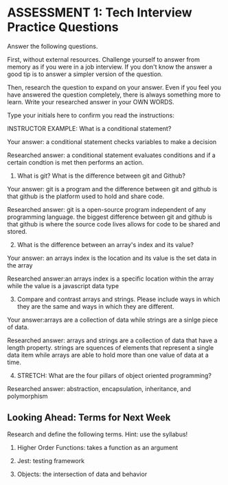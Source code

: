 # ASSESSMENT 1: Tech Interview Practice Questions

Answer the following questions.

First, without external resources. Challenge yourself to answer from memory as if you were in a job interview. If you don't know the answer a good tip is to answer a simpler version of the question.

Then, research the question to expand on your answer. Even if you feel you have answered the question completely, there is always something more to learn. Write your researched answer in your OWN WORDS.

Type your initials here to confirm you read the instructions:

INSTRUCTOR EXAMPLE: What is a conditional statement?

Your answer: a conditional statement checks variables to make a decision

Researched answer: a conditional statement evaluates conditions and if a certain condtion is met then performs an action.

1. What is git? What is the difference between git and Github?

Your answer: git is a program and the difference between git and github is that github is the platform used to hold and share code.

Researched answer: git is a open-source program independent of any programming language. the biggest difference between git and github is that github is where the source code lives allows for code to be shared and stored.


2. What is the difference between an array's index and its value?

Your answer: an arrays index is the location and its value is the set data in the array

Researched answer:an arrays index is a specific location within the array while the value is a javascript data type

3. Compare and contrast arrays and strings. Please include ways in which they are the same and ways in which they are different.

Your answer:arrays are a collection of data while strings are a sinlge piece of data. 

Researched answer: arrays and strings are a collection of data that have a length property. strings are squences of elements that represent a single data item while arrays are able to hold more than one value of data at a time. 

4. STRETCH: What are the four pillars of object oriented programming?

Researched answer: abstraction, encapsulation, inheritance, and polymorphism

## Looking Ahead: Terms for Next Week

Research and define the following terms. Hint: use the syllabus!

1. Higher Order Functions: takes a function as an argument 

2. Jest: testing framework

3. Objects: the intersection of data and behavior
